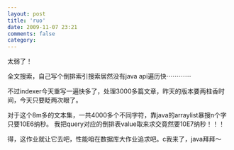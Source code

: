 ```yaml
---
layout: post
title: 'ruo'
date: 2009-11-07 23:21
comments: false
category: 
---
```

    

太弱了！

全文搜索，自己写个倒排索引搜索居然没有java api遍历快⋯⋯⋯⋯

不过indexer今天重写一遍快多了，处理3000多篇文章，昨天的版本要两柱香时间，今天只要眨两次眼了。

对于这个8m多的文本集，一共4000多个不同字符，靠java的arraylist暴搜n个字只要10E6纳秒。
我把query对应的倒排表value取来求交竟然要10E7纳秒！！！

得，这作业就让它去吧，性能咱在数据库大作业追求吧。c我来了，java拜拜～
